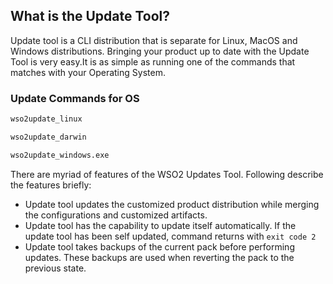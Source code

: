 ## What is the Update Tool?

Update tool is a CLI distribution that is separate for Linux, MacOS and Windows distributions. Bringing your product up to date 
with the Update Tool is very easy.It is as simple as running one of the commands that matches with your Operating System.
### Update Commands for OS

```bash tab='On Linux'
wso2update_linux 
```

```bash tab='On Mac'
wso2update_darwin
```

```bash tab='On Windows'
wso2update_windows.exe
```

There are myriad of features of the WSO2 Updates Tool. Following describe the features briefly: 

- Update tool updates the customized product distribution while merging the configurations and customized artifacts. 
- Update tool has the capability to update itself automatically. If the update tool has been self updated, command 
returns with `exit code 2`
- Update tool takes backups of the current pack before performing updates. These backups are used when reverting the 
pack to the previous state.